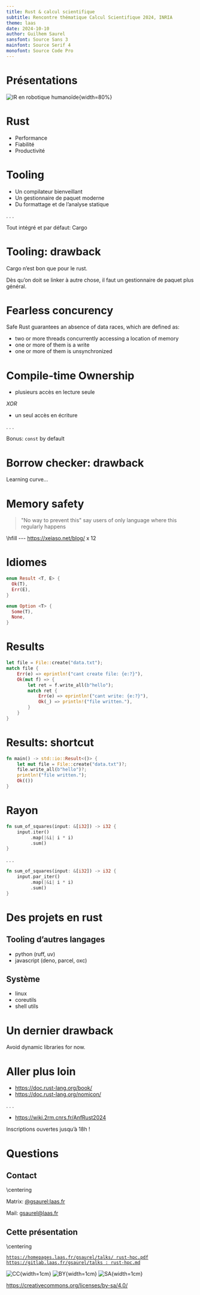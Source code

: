 ```yaml
---
title: Rust & calcul scientifique
subtitle: Rencontre thématique Calcul Scientifique 2024, INRIA
theme: laas
date: 2024-10-10
author: Guilhem Saurel
sansfont: Source Sans 3
mainfont: Source Serif 4
monofont: Source Code Pro
---
```


# Présentations

![IR en robotique humanoïde](media/robots.jpg){width=80%}

# Rust

- Performance
- Fiabilité
- Productivité

# Tooling

- Un compilateur bienveillant
- Un gestionnaire de paquet moderne
- Du formattage et de l’analyse statique

. . .

Tout intégré et par défaut: Cargo

# Tooling: drawback

Cargo n’est bon que pour le rust.

Dès qu’on doit se linker à autre chose, il faut un gestionnaire de paquet plus général.

# Fearless concurency

Safe Rust guarantees an absence of data races, which are defined as:

- two or more threads concurrently accessing a location of memory
- one or more of them is a write
- one or more of them is unsynchronized

# Compile-time Ownership

- plusieurs accès en lecture seule

*XOR*

- un seul accès en écriture

. . .

Bonus: `const` by default

# Borrow checker: drawback

Learning curve...

# Memory safety

> "No way to prevent this" say users of only language where this regularly happens

\hfill --- <https://xeiaso.net/blog/> x 12

# Idiomes

```rust
enum Result <T, E> {
  Ok(T),
  Err(E),
}

enum Option <T> {
  Some(T),
  None,
}
```

# Results

```rust
let file = File::create("data.txt");
match file {
    Err(e) => eprintln!("cant create file: {e:?}"),
    Ok(mut f) => {
        let ret = f.write_all(b"hello");
        match ret {
            Err(e) => eprintln!("cant write: {e:?}"),
            Ok(_) => println!("file written."),
        }
    }
}
```

# Results: shortcut

```rust
fn main() -> std::io::Result<()> {
    let mut file = File::create("data.txt")?;
    file.write_all(b"hello")?;
    println!("file written.");
    Ok(())
}
```

# Rayon

```rust
fn sum_of_squares(input: &[i32]) -> i32 {
    input.iter()
         .map(|&i| i * i)
         .sum()
}
```

. . .

```rust
fn sum_of_squares(input: &[i32]) -> i32 {
    input.par_iter()
         .map(|&i| i * i)
         .sum()
}
```


# Des projets en rust

## Tooling d’autres langages

- python (ruff, uv)
- javascript (deno, parcel, oxc)

## Système

- linux
- coreutils
- shell utils

# Un dernier drawback

Avoid dynamic libraries for now.

# Aller plus loin

- <https://doc.rust-lang.org/book/>
- <https://doc.rust-lang.org/nomicon/>

. . .

- <https://wiki.2rm.cnrs.fr/AnfRust2024>

Inscriptions ouvertes jusqu’à 18h !

# Questions

## Contact

\centering

Matrix: [@​gsaurel:laas.fr](https://matrix.to/\#/@gsaurel:laas.fr)

Mail: [gsaurel@laas.fr](mailto::gsaurel@laas.fr)

## Cette présentation

\centering

[`https://homepages.laas.fr/gsaurel/talks/
rust-hpc.pdf`](https://homepages.laas.fr/gsaurel/talks/rust-hpc.pdf)
[`https://gitlab.laas.fr/gsaurel/talks :
rust-hpc.md`](https://gitlab.laas.fr/gsaurel/talks/-/blob/main/rust-hpc.md)

![CC](media/cc.png){width=1cm}
![BY](media/by.png){width=1cm}
![SA](media/sa.png){width=1cm}

<https://creativecommons.org/licenses/by-sa/4.0/>
